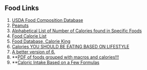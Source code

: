 ## Food Links 

1. [USDA Food Composition Database](https://ndb.nal.usda.gov/ndb/search/list)
2. [Peanuts](https://nuts.com/nuts/peanuts/) 
3. [Alphabetical List of Number of Calories found in Specific Foods](http://www.invive.com/Calorie.html)
4. [Food Calorie List](http://www.uncledavesenterprise.com/file/health/Food%20Calories%20List.pdf)
5. [Food Database, Calorie King](https://www.calorieking.com/foods/)
6. [Calories YOU SHOULD BE EATING BASED ON LIFESTYLE](http://www.ideal-weight-charts.com/caloriecounterchart.html)
7. [A better version of 6.](https://www.cnpp.usda.gov/sites/default/files/usda_food_patterns/EstimatedCalorieNeedsPerDayTable.pdf)
8. **[PDF of foods grouped with macros and calories!!!](http://www.ideal-weight-charts.com/support-files/caloriecounterchart.pdf)
9. **[Caloric Intake Based on a Few Formulas](https://www.livestrong.com/article/178764-caloric-intake-formula/)
